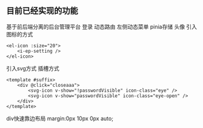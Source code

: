 ## 目前已经实现的功能

基于前后端分离的后台管理平台
登录
动态路由
左侧动态菜单
pinia存储
头像
引入图标的方式
```vue
<el-icon :size="20">
    <i-ep-setting />
</el-icon>
```
引入svg方式 插槽方式
```vue
<template #suffix>
    <div @click="closeaaa">
        <svg-icon v-show="!passwordVisible" icon-class="eye" />
        <svg-icon v-show="passwordVisible" icon-class="eye-open" />
    </div>
</template>
```
div快速靠边布局
margin:0px 10px 0px auto;